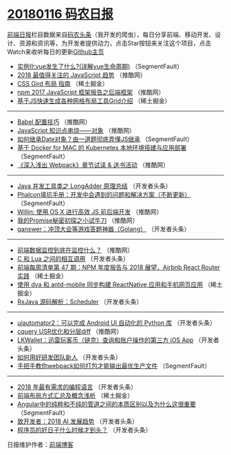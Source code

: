 # [20180116 码农日报](https://toutiao.qdkfweb.cn/date/2018/01/16)

[前端日报](https://qdkfweb.cn/c/news)栏目数据来自[码农头条](https://toutiao.qdkfweb.cn/)（我开发的爬虫），每日分享前端、移动开发、设计、资源和资讯等，为开发者提供动力，点击Star按钮来关注这个项目，点击Watch来收听每日的更新[Github主页](https://github.com/kujian/frontendDaily)
* [实例化vue发生了什么?(详解vue生命周期)](https://toutiao.qdkfweb.cn/62698.html) （SegmentFault）
* [2018 最值得关注的 JavaScript 趋势](https://toutiao.qdkfweb.cn/62707.html) （推酷网）
* [CSS Gird 布局 指南](https://toutiao.qdkfweb.cn/62736.html) （稀土掘金）
* [npm 2017 JavaScript 框架报告之后端框架](https://toutiao.qdkfweb.cn/62717.html) （推酷网）
* [基于JS快速生成各种网格布局工具Grid介绍](https://toutiao.qdkfweb.cn/62735.html) （稀土掘金）

***
* [Babel 配置技巧](https://toutiao.qdkfweb.cn/62701.html) （推酷网）
* [JavaScript 知识点串烧——对象](https://toutiao.qdkfweb.cn/62712.html) （推酷网）
* [如何继承Date对象？由一道题彻底弄懂JS继承](https://toutiao.qdkfweb.cn/62695.html) （SegmentFault）
* [基于 Docker for MAC 的 Kubernetes 本地环境搭建与应用部署](https://toutiao.qdkfweb.cn/62690.html) （SegmentFault）
* [《深入浅出 Webpack》章节试读 &amp; 送书活动](https://toutiao.qdkfweb.cn/62702.html) （推酷网）

***
* [Java 并发工具类之 LongAdder 原理总结](https://toutiao.qdkfweb.cn/62660.html) （开发者头条）
* [Phalcon填坑手册：开发中会遇到的问题和解决方案（不断更新）](https://toutiao.qdkfweb.cn/62700.html) （SegmentFault）
* [Willin: 使用 OS X 进行高效 JS 前后端开发](https://toutiao.qdkfweb.cn/62716.html) （推酷网）
* [我的Promise秘密初探之小试牛刀](https://toutiao.qdkfweb.cn/62706.html) （推酷网）
* [qanswer：冲顶大会等游戏答题神器（Golang）](https://toutiao.qdkfweb.cn/62649.html) （开发者头条）

***
* [前端数据监控到底在监控什么？](https://toutiao.qdkfweb.cn/62709.html) （推酷网）
* [C 和 Lua 之间的相互调用](https://toutiao.qdkfweb.cn/62651.html) （开发者头条）
* [前端每周清单第 47 期：NPM 年度报告与 2018 展望，Airbnb React Router 实践](https://toutiao.qdkfweb.cn/62678.html) （稀土掘金）
* [使用 dva 和 antd-mobile 同步构建 ReactNative 应用和手机网页应用](https://toutiao.qdkfweb.cn/62734.html) （稀土掘金）
* [RxJava 源码解析：Scheduler](https://toutiao.qdkfweb.cn/62658.html) （开发者头条）

***
* [uiautomator2：可以完成 Android UI 自动化的 Python 库](https://toutiao.qdkfweb.cn/62659.html) （开发者头条）
* [cquery USR优化和分层diff](https://toutiao.qdkfweb.cn/62708.html) （推酷网）
* [LKWallet：迅雷玩客币（链克）查询和账户操作的第三方 iOS App](https://toutiao.qdkfweb.cn/62664.html) （开发者头条）
* [如何用好研发团队新人](https://toutiao.qdkfweb.cn/62652.html) （开发者头条）
* [手把手教你webpack如何打包才能输出最优生产文件](https://toutiao.qdkfweb.cn/62691.html) （SegmentFault）

***
* [2018 年最有需求的编程语言](https://toutiao.qdkfweb.cn/62654.html) （开发者头条）
* [前端布局方式汇总及概念浅析](https://toutiao.qdkfweb.cn/62679.html) （稀土掘金）
* [Angular中的纯粹和不纯的管道之间的本质区别以及为什么这很重要](https://toutiao.qdkfweb.cn/62694.html) （SegmentFault）
* [致开发者：2018 AI 发展趋势](https://toutiao.qdkfweb.cn/62657.html) （开发者头条）
* [程序员的好日子什么时候才到头？](https://toutiao.qdkfweb.cn/62647.html) （开发者头条）

日报维护作者：[前端博客](https://qdkfweb.cn/) 